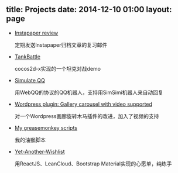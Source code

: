 title: Projects
date: 2014-12-10 01:00
layout: page
---

- [Instapaper review](https://github.com/goorockey/instapaper-review) 

    定期发送Instapaper归档文章的复习邮件

- [TankBattle](https://github.com/goorockey/TankBattle) 

    cocos2d-x实现的一个坦克对战demo

- [Simulate QQ](https://github.com/goorockey/SimulateQQ) 

    用WebQQ的协议的QQ机器人，支持用SimSimi机器人来自动回复

- [Wordpress plugin: Gallery carousel with video supported](https://github.com/goorockey/WP-Gallery-Carousel-Without-JetPack-Extended) 

    对一个Wordpress画廊旋转木马插件的改进，加入了视频的支持

- [My greasemonkey scripts](https://github.com/goorockey/greasemonkey-scripts) 

    我的油猴脚本

- [Yet-Another-Wishlist](http://www.goorockey.com/yet-another-wishlist)

    用ReactJS、LeanCloud、Bootstrap Material实现的心愿单，纯练手
